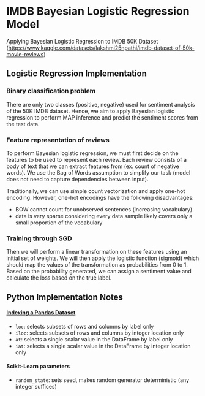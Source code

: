# IMDB Bayesian Logistic Regression Model
Applying Bayesian Logistic Regression to IMDB 50K Dataset (https://www.kaggle.com/datasets/lakshmi25npathi/imdb-dataset-of-50k-movie-reviews)

## Logistic Regression Implementation

### Binary classification problem

There are only two classes (positive, negative) used for sentiment analysis of the 50K IMDB dataset. Hence, we aim to apply Bayesian logistic regression to perform MAP inference and predict the sentiment scores from the test data. 

### Feature representation of reviews
To perform Bayesian logistic regression, we must first decide on the features to be used to represent each review. Each review consists of a body of text that we can extract features from (ex. count of negative words). We use the Bag of Words assumption to simplify our task (model does not need to capture dependencies between input). 

Traditionally, we can use simple count vectorization and apply one-hot encoding. However, one-hot encodings have the following disadvantages:
- BOW  cannot count for unobserved sentences (increasing vocabulary)
- data is very sparse considering every data sample likely covers only a small proportion of the vocabulary

### Training through SGD
Then we will perform a linear transformation on these features using an initial set of weights. We will then apply the logistic function (sigmoid) which should map the values of the transformation as probabilities from 0 to 1. Based on the probability generated, we can assign a sentiment value and calculate the loss based on the true label.



## Python Implementation Notes

#### [Indexing a Pandas Dataset](https://re-thought.com/how-to-change-or-update-a-cell-value-in-python-pandas-dataframe/)
- `loc`: selects subsets of rows and columns by label only
- `iloc`: selects subsets of rows and columns by integer location only
- `at`: selects a single scalar value in the DataFrame by label only
- `iat`: selects a single scalar value in the DataFrame by integer location only

#### Scikit-Learn parameters
- `random_state`: sets seed, makes random generator deterministic (any integer suffices)